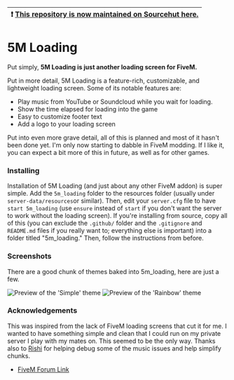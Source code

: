 | :exclamation:  [This repository is now maintained on Sourcehut here.](https://git.sr.ht/~maatt/5m_loading)   |
|--------------------------------------------------------------------------------------------------------------|

# 5M Loading

Put simply, **5M Loading is just another loading screen for FiveM.**

Put in more detail, 5M Loading is a feature-rich, customizable, and lightweight loading screen. Some of its notable features are:
- Play music from YouTube or Soundcloud while you wait for loading.
- Show the time elapsed for loading into the game
- Easy to customize footer text
- Add a logo to your loading screen

Put into even more grave detail, all of this is planned and most of it hasn't been done yet. I'm only now starting to dabble in FiveM modding. If I like it, you can expect a bit more of this in future, as well as for other games.

### Installing
Installation of 5M Loading (and just about any other FiveM addon) is super simple. Add the `5m_loading` folder to the resources folder (usually under `server-data/resources`or similar). Then, edit your `server.cfg` file to have `start 5m_loading` (use `ensure` instead of `start` if you don't want the server to work without the loading screen). If you're installing from source, copy all of this (you can exclude the `.github/` folder and the `.gitignore` and `README.md` files if you really want to; everything else is important) into a folder titled "5m_loading." Then, follow the instructions from before.

### Screenshots
There are a good chunk of themes baked into 5m_loading, here are just a few.

![Preview of the 'Simple' theme](https://files.catbox.moe/fc01j9.png)
![Preview of the 'Rainbow' theme](.github/rainbow.gif)

### Acknowledgements
This was inspired from the lack of FiveM loading screens that cut it for me. I wanted to have something simple and clean that I could run on my private server I play with my mates on. This seemed to be the only way. Thanks also to [Rishi](https://github.com/rveerepalli) for helping debug some of the music issues and help simplify chunks.

- [FiveM Forum Link](https://forum.cfx.re/t/release-5mloading-yet-another-loading-screen/1459768)
